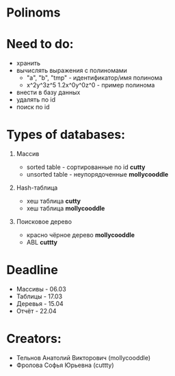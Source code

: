   # Polinoms

  # Need to do:
  + хранить
  + вычислять выражения с полиномами
	+ "a", "b", "tmp" - идентификатор/имя полинома
	+ x^2y^3z^5 1.2x^0y^0z^0 - пример полинома
  + внести в базу данных
  + удалять по id
  + поиск по id

  # Types of databases:
  1.  Массив
	  + sorted table - сортированные по id
		__cutty__
	  + unsorted table - неупорядоченные
		__mollycooddle__

  2. Hash-таблица
	  + хеш таблица
		__cutty__
	  + хеш таблица
		__mollycooddle__

  3. Поисковое дерево
		+ красно чёрное дерево
		__mollycooddle__
		+ ABL
		__cuttty__

  # Deadline
  + Массивы - 06.03
  + Таблицы - 17.03
  + Деревья - 15.04
  + Отчёт - 22.04
  
  # Creators: 
  + Тельнов Анатолий Викторович (mollycooddle)
  + Фролова Софья Юрьевна (cuttty)

